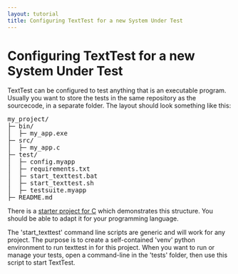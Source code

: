 ```yaml
---
layout: tutorial
title: Configuring TextTest for a new System Under Test
---
```


# Configuring TextTest for a new System Under Test

TextTest can be configured to test anything that is an executable program. Usually you want to store the tests in the same repository as the sourcecode, in a separate folder. The layout should look something like this:

<pre>
my_project/
├─ bin/
│  ├─ my_app.exe
├─ src/
│  ├─ my_app.c
├─ test/
│  ├─ config.myapp
│  ├─ requirements.txt
│  ├─ start_texttest.bat
│  ├─ start_texttest.sh
│  ├─ testsuite.myapp
├─ README.md
</pre>

There is a [starter project for C](https://github.com/texttest/StarterProject.C) which demonstrates this structure. You should be able to adapt it for your programming language. 

The 'start_texttest' command line scripts are generic and will work for any project. The purpose is to create a self-contained 'venv' python environment to run texttest in for this project. When you want to run or manage your tests, open a command-line in the 'tests' folder, then use this script to start TextTest.

